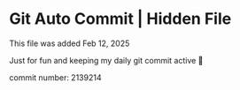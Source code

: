 # Git Auto Commit | Hidden File

This file was added Feb 12, 2025

Just for fun and keeping my daily git commit active 🤪

commit number: 2139214
